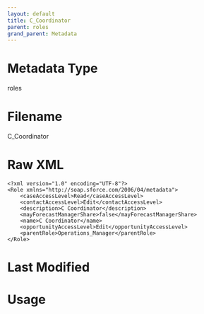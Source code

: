 ```yaml
---
layout: default
title: C_Coordinator
parent: roles
grand_parent: Metadata
---
```

# Metadata Type
roles


# Filename 
C_Coordinator


# Raw XML
```
<?xml version="1.0" encoding="UTF-8"?>
<Role xmlns="http://soap.sforce.com/2006/04/metadata">
    <caseAccessLevel>Read</caseAccessLevel>
    <contactAccessLevel>Edit</contactAccessLevel>
    <description>C Coordinator</description>
    <mayForecastManagerShare>false</mayForecastManagerShare>
    <name>C Coordinator</name>
    <opportunityAccessLevel>Edit</opportunityAccessLevel>
    <parentRole>Operations_Manager</parentRole>
</Role>
```


# Last Modified


# Usage
